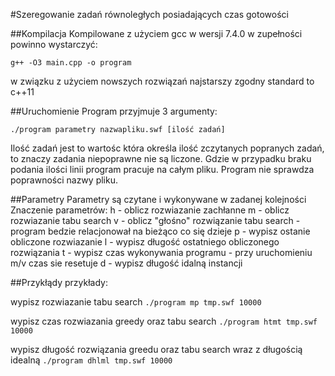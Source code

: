 #Szeregowanie zadań równoległych posiadających czas gotowości

##Kompilacja
Kompilowane z użyciem gcc w wersji 7.4.0
w zupełności powinno wystarczyć:

`g++ -O3 main.cpp -o program`

w związku z użyciem nowszych rozwiązań najstarszy
zgodny standard to c++11

##Uruchomienie
Program przyjmuje 3 argumenty:

`./program parametry nazwapliku.swf [ilość zadań]`

Ilość zadań jest to wartośc która określa ilość zczytanych popranych zadań,
to znaczy zadania niepoprawne nie są liczone. Gdzie w przypadku braku podania
ilości linii program pracuje na całym pliku. Program nie sprawdza poprawności
nazwy pliku.

##Parametry
Parametry są czytane i wykonywane w zadanej kolejności
Znaczenie parametrów:
h - oblicz rozwiazanie zachłanne
m - oblicz rozwiazanie tabu search
v - oblicz "głośno" rozwiązanie tabu search - program bedzie relacjonował na
bieżąco co się dzieje
p - wypisz ostanie obliczone rozwiazanie
l - wypisz długość ostatniego obliczonego rozwiązania
t - wypisz czas wykonywania programu - przy uruchomieniu m/v czas sie resetuje
d - wypisz długość idalną instancji

##Przykłądy
przykłady:

wypisz rozwiazanie tabu search
`./program mp tmp.swf 10000`

wypisz czas rozwiazania greedy oraz tabu search
`./program htmt tmp.swf 10000`

wypisz długość rozwiązania greedu oraz tabu search wraz z długością idealną
`./program dhlml tmp.swf 10000`
